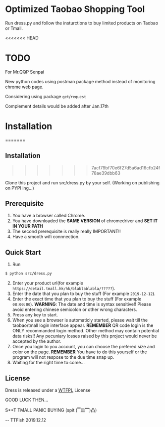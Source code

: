 # Optimized Taobao Shopping Tool
        
Run dress.py and follow the insturctions to buy limited products on Taobao or Tmall.

<<<<<<< HEAD
# TODO

For Mr.QQP Senpai

New python codes using postman package method instead of monitoring chrome web page. 

Considering using package `get`/`request`

Complement details would be added after Jan.17th  

# Installation
=======
## Installation
>>>>>>> 7acf79bf70e6f27d5a6ad16cfb24f78ae39dbb63

Clone this project and run src/dress.py by your self.
(Working on publishing on PYPI ing...)

## Prerequisite

1. You have a browser called Chrome.
2. You have downloaded the **SAME VERSION** of chromedriver and **SET IT IN YOUR PATH** 
3. The second prerequisite is really really IMPORTANT!!
4. Have a smooth wifi connnection.

## Quick Start

1. Run 
```bash
$ python src/dress.py
```
2. Enter your product url(for example `https://detail.tmall.hk/hk/blablablabla/?????`).
3. Enter the date that you plan to buy the stuff (For example `2019-12-12`).
4. Enter the exact time that you plan to buy the stuff (For example `08:00:00`).
**WARNING**: The date and time is syntax sensitive!! Please avoid entering chinese semicolon or other wrong characters.
5. Press any key to start.
6. When you see a browser is automaticly started, please wait till the taobao/tmall login interface appear. 
**REMEMBER** QR code login is the ONLY recommanded login method. Other method may contain potential data risks!! Any pecuniary losses raised by this project would never be accepted by the author.
7. Once you login to you account, you can choose the prefered size and color on the page. 
**REMEMBER** You have to do this yourself or the program will not respose to the due time snap up.
8. Waiting for the right time to come...

## License

Dress is released under a [WTFPL](LICENSE) License


GOOD LUCK THEN...

S**T TMALL PANIC BUYING (spit (▔皿▔)凸)

--
TTFish
2019.12.12
